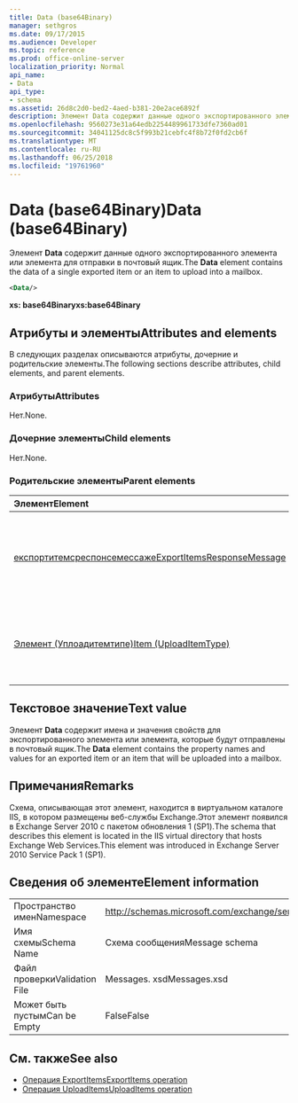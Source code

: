 ```yaml
---
title: Data (base64Binary)
manager: sethgros
ms.date: 09/17/2015
ms.audience: Developer
ms.topic: reference
ms.prod: office-online-server
localization_priority: Normal
api_name:
- Data
api_type:
- schema
ms.assetid: 26d8c2d0-bed2-4aed-b381-20e2ace6892f
description: Элемент Data содержит данные одного экспортированного элемента или элемента для отправки в почтовый ящик.
ms.openlocfilehash: 9560273e31a64edb2254489961733dfe7360ad01
ms.sourcegitcommit: 34041125dc8c5f993b21cebfc4f8b72f0fd2cb6f
ms.translationtype: MT
ms.contentlocale: ru-RU
ms.lasthandoff: 06/25/2018
ms.locfileid: "19761960"
---
```

# <a name="data-base64binary"></a><span data-ttu-id="0b7d8-103">Data (base64Binary)</span><span class="sxs-lookup"><span data-stu-id="0b7d8-103">Data (base64Binary)</span></span>

<span data-ttu-id="0b7d8-104">Элемент **Data** содержит данные одного экспортированного элемента или элемента для отправки в почтовый ящик.</span><span class="sxs-lookup"><span data-stu-id="0b7d8-104">The **Data** element contains the data of a single exported item or an item to upload into a mailbox.</span></span> 
  
```XML
<Data/>
```

<span data-ttu-id="0b7d8-105">**xs: base64Binary**</span><span class="sxs-lookup"><span data-stu-id="0b7d8-105">**xs:base64Binary**</span></span>

## <a name="attributes-and-elements"></a><span data-ttu-id="0b7d8-106">Атрибуты и элементы</span><span class="sxs-lookup"><span data-stu-id="0b7d8-106">Attributes and elements</span></span>

<span data-ttu-id="0b7d8-107">В следующих разделах описываются атрибуты, дочерние и родительские элементы.</span><span class="sxs-lookup"><span data-stu-id="0b7d8-107">The following sections describe attributes, child elements, and parent elements.</span></span>
  
### <a name="attributes"></a><span data-ttu-id="0b7d8-108">Атрибуты</span><span class="sxs-lookup"><span data-stu-id="0b7d8-108">Attributes</span></span>

<span data-ttu-id="0b7d8-109">Нет.</span><span class="sxs-lookup"><span data-stu-id="0b7d8-109">None.</span></span>
  
### <a name="child-elements"></a><span data-ttu-id="0b7d8-110">Дочерние элементы</span><span class="sxs-lookup"><span data-stu-id="0b7d8-110">Child elements</span></span>

<span data-ttu-id="0b7d8-111">Нет.</span><span class="sxs-lookup"><span data-stu-id="0b7d8-111">None.</span></span>
  
### <a name="parent-elements"></a><span data-ttu-id="0b7d8-112">Родительские элементы</span><span class="sxs-lookup"><span data-stu-id="0b7d8-112">Parent elements</span></span>

|<span data-ttu-id="0b7d8-113">**Элемент**</span><span class="sxs-lookup"><span data-stu-id="0b7d8-113">**Element**</span></span>|<span data-ttu-id="0b7d8-114">**Описание**</span><span class="sxs-lookup"><span data-stu-id="0b7d8-114">**Description**</span></span>|
|:-----|:-----|
|[<span data-ttu-id="0b7d8-115">експортитемсреспонсемессаже</span><span class="sxs-lookup"><span data-stu-id="0b7d8-115">ExportItemsResponseMessage</span></span>](exportitemsresponsemessage.md) <br/> |<span data-ttu-id="0b7d8-116">Содержит состояние и результаты запроса на экспорт одного элемента почтового ящика.</span><span class="sxs-lookup"><span data-stu-id="0b7d8-116">Contains the status and results of a request to export a single mailbox item.</span></span>  <br/> |
|[<span data-ttu-id="0b7d8-117">Элемент (Уплоадитемтипе)</span><span class="sxs-lookup"><span data-stu-id="0b7d8-117">Item (UploadItemType)</span></span>](item-uploaditemtype.md) <br/> |<span data-ttu-id="0b7d8-118">Представляет отдельный элемент для отправки в почтовый ящик.</span><span class="sxs-lookup"><span data-stu-id="0b7d8-118">Represents a single item to upload into a mailbox.</span></span>  <br/> |
   
## <a name="text-value"></a><span data-ttu-id="0b7d8-119">Текстовое значение</span><span class="sxs-lookup"><span data-stu-id="0b7d8-119">Text value</span></span>

<span data-ttu-id="0b7d8-120">Элемент **Data** содержит имена и значения свойств для экспортированного элемента или элемента, которые будут отправлены в почтовый ящик.</span><span class="sxs-lookup"><span data-stu-id="0b7d8-120">The **Data** element contains the property names and values for an exported item or an item that will be uploaded into a mailbox.</span></span> 
  
## <a name="remarks"></a><span data-ttu-id="0b7d8-121">Примечания</span><span class="sxs-lookup"><span data-stu-id="0b7d8-121">Remarks</span></span>

<span data-ttu-id="0b7d8-122">Схема, описывающая этот элемент, находится в виртуальном каталоге IIS, в котором размещены веб-службы Exchange.Этот элемент появился в Exchange Server 2010 с пакетом обновления 1 (SP1).</span><span class="sxs-lookup"><span data-stu-id="0b7d8-122">The schema that describes this element is located in the IIS virtual directory that hosts Exchange Web Services.This element was introduced in Exchange Server 2010 Service Pack 1 (SP1).</span></span>
  
## <a name="element-information"></a><span data-ttu-id="0b7d8-123">Сведения об элементе</span><span class="sxs-lookup"><span data-stu-id="0b7d8-123">Element information</span></span>

|||
|:-----|:-----|
|<span data-ttu-id="0b7d8-124">Пространство имен</span><span class="sxs-lookup"><span data-stu-id="0b7d8-124">Namespace</span></span>  <br/> |http://schemas.microsoft.com/exchange/services/2006/messages  <br/> |
|<span data-ttu-id="0b7d8-125">Имя схемы</span><span class="sxs-lookup"><span data-stu-id="0b7d8-125">Schema Name</span></span>  <br/> |<span data-ttu-id="0b7d8-126">Схема сообщения</span><span class="sxs-lookup"><span data-stu-id="0b7d8-126">Message schema</span></span>  <br/> |
|<span data-ttu-id="0b7d8-127">Файл проверки</span><span class="sxs-lookup"><span data-stu-id="0b7d8-127">Validation File</span></span>  <br/> |<span data-ttu-id="0b7d8-128">Messages. xsd</span><span class="sxs-lookup"><span data-stu-id="0b7d8-128">Messages.xsd</span></span>  <br/> |
|<span data-ttu-id="0b7d8-129">Может быть пустым</span><span class="sxs-lookup"><span data-stu-id="0b7d8-129">Can be Empty</span></span>  <br/> |<span data-ttu-id="0b7d8-130">False</span><span class="sxs-lookup"><span data-stu-id="0b7d8-130">False</span></span>  <br/> |
   
## <a name="see-also"></a><span data-ttu-id="0b7d8-131">См. также</span><span class="sxs-lookup"><span data-stu-id="0b7d8-131">See also</span></span>

- [<span data-ttu-id="0b7d8-132">Операция ExportItems</span><span class="sxs-lookup"><span data-stu-id="0b7d8-132">ExportItems operation</span></span>](exportitems-operation.md)
- [<span data-ttu-id="0b7d8-133">Операция UploadItems</span><span class="sxs-lookup"><span data-stu-id="0b7d8-133">UploadItems operation</span></span>](uploaditems-operation.md)

